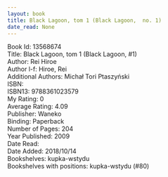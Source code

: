 ```yaml
---
layout: book
title: Black Lagoon, tom 1 (Black Lagoon,  no. 1)
date_read: None
---
```


Book Id: 13568674<br />
Title: Black Lagoon, tom 1 (Black Lagoon, #1)<br />
Author: Rei Hiroe<br />
Author l-f: Hiroe, Rei<br />
Additional Authors: Michał Tori Ptaszyński<br />
ISBN: <br />
ISBN13: 9788361023579<br />
My Rating: 0<br />
Average Rating: 4.09<br />
Publisher: Waneko<br />
Binding: Paperback<br />
Number of Pages: 204<br />
Year Published: 2009<br />
Date Read: <br />
Date Added: 2018/10/14<br />
Bookshelves: kupka-wstydu<br />
Bookshelves with positions: kupka-wstydu (#80)<br />

